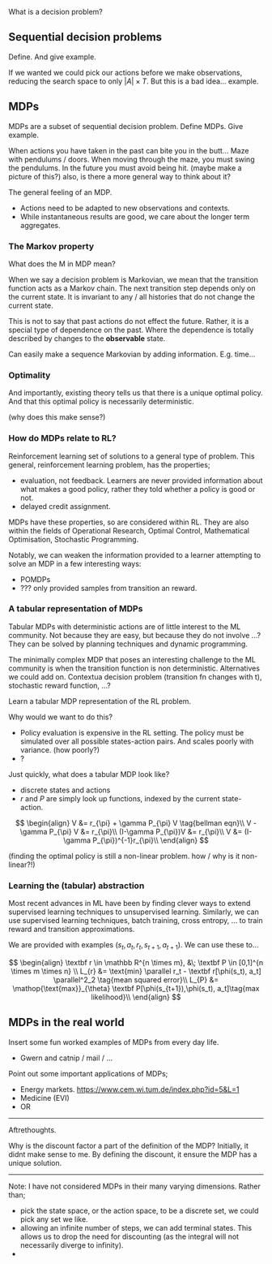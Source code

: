 <!--
Tabular
Polytope and properties
Search spaces
Transitions
-->

What is a decision problem?


## Sequential decision problems

Define. And give example.

If we wanted we could pick our actions before we make observations, reducing the search space to only $|A| \times T$. But this is a bad idea... example.

## MDPs

MDPs are a subset of sequential decision problem.
Define MDPs. Give example.

When actions you have taken in the past can bite you in the butt...
Maze with pendulums / doors. When moving through the maze, you must swing the pendulums. In the future you must avoid being hit.
(maybe make a picture of this?)
also, is there a more general way to think about it?


The general feeling of an MDP.
- Actions need to be adapted to new observations and contexts.
- While instantaneous results are good, we care about the longer term aggregates.

### The Markov property

What does the M in MDP mean?

When we say a decision problem is Markovian, we mean that the transition function acts as a Markov chain. The next transition step depends only on the current state. It is invariant to any / all histories that do not change the current state.

This is not to say that past actions do not effect the future. Rather, it is a special type of dependence on the past. Where the dependence is totally described by changes to the __observable__ state.

Can easily make a sequence Markovian by adding information. E.g. time...

### Optimality

And importantly, existing theory tells us that there is a unique optimal policy. And that this optimal policy is necessarily deterministic.

(why does this make sense?)

### How do MDPs relate to RL?

Reinforcement learning set of solutions to a general type of problem. This general, reinforcement learning problem, has the properties;

- evaluation, not feedback. Learners are never provided information about what makes a good policy, rather they told whether a policy is good or not.
- delayed credit assignment.

MDPs have these properties, so are considered within RL. They are also within the fields of Operational Research, Optimal Control, Mathematical Optimisation, Stochastic Programming.

Notably, we can weaken the information provided to a learner attempting to solve an MDP in a few interesting ways:

- POMDPs
- ??? only provided samples from transition an reward.


### A tabular representation of MDPs

Tabular MDPs with deterministic actions are of little interest to the ML community. Not because they are easy, but because they do not involve ...? They can be solved by planning techniques and dynamic programming.

The minimally complex MDP that poses an interesting challenge to the ML community is when the transition function is non deterministic.
Alternatives we could add on. Contextua decision problem (transition fn changes with t), stochastic reward function, ...?

Learn a tabular MDP representation of the RL problem.

Why would we want to do this?
- Policy evaluation is expensive in the RL setting. The policy must be simulated over all possible states-action pairs. And scales poorly with variance. (how poorly?)
- ?

Just quickly, what does a tabular MDP look like?
- discrete states and actions
- $r$ and $P$ are simply look up functions, indexed by the current state-action.

$$
\begin{align}
V &= r_{\pi} + \gamma P_{\pi} V \tag{bellman eqn}\\
V - \gamma P_{\pi} V &= r_{\pi}\\
(I-\gamma P_{\pi})V &= r_{\pi}\\
V &= (I-\gamma P_{\pi})^{-1}r_{\pi}\\
\end{align}
$$

(finding the optimal policy is still a non-linear problem. how / why is it non-linear?!)


### Learning the (tabular) abstraction

Most recent advances in ML have been by finding clever ways to extend supervised learning techniques to unsupervised learning. Similarly, we can use supervised learning techniques, batch training, cross entropy, ... to train reward and transition approximations.

We are provided with examples $(s_t, a_t, r_t, s_{t+1}, a_{t+1})$. We can use these to...

$$
\begin{align}
\textbf  r \in \mathbb R^{n \times m}, &\; \textbf P \in [0,1]^{n \times m \times n} \\
L_{r} &= \text{min} \parallel r_t - \textbf r[\phi(s_t), a_t] \parallel^2_2 \tag{mean squared error}\\
L_{P} &= \mathop{\text{max}}_{\theta} \textbf P[\phi(s_{t+1}),\phi(s_t), a_t]\tag{max likelihood}\\
\end{align}
$$

## MDPs in the real world

Insert some fun worked examples of MDPs from every day life.
- Gwern and catnip / mail / ...

Point out some important applications of MDPs;

- Energy markets. https://www.cem.wi.tum.de/index.php?id=5&L=1
- Medicine (EVI)
- OR



***

Aftrethoughts.

Why is the discount factor a part of the definition of the MDP? Initially, it didnt make sense to me.
By defining the discount, it ensure the MDP has a unique solution.


***

Note: I have not considered MDPs in their many varying dimensions.
Rather than;
- pick the state space, or the action space, to be a discrete set, we could pick any set we like.
- allowing an infinite number of steps, we can add terminal states. This allows us to drop the need for discounting (as the integral will not necessarily diverge to infinity).
-

